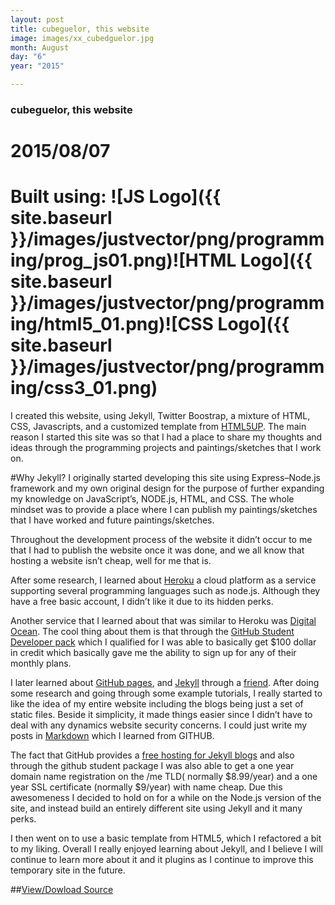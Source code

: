 ```yaml
---
layout: post
title: cubeguelor, this website
image: images/xx_cubedguelor.jpg
month: August
day: "6"
year: "2015"

---
```

### cubeguelor, this website
# 2015/08/07
# Built using:&nbsp;![JS Logo]({{ site.baseurl }}/images/justvector/png/programming/prog_js01.png)![HTML Logo]({{ site.baseurl }}/images/justvector/png/programming/html5_01.png)![CSS Logo]({{ site.baseurl }}/images/justvector/png/programming/css3_01.png)

I created this website, using Jekyll, Twitter Boostrap, a mixture of HTML, CSS, Javascripts, and a customized template from [HTML5UP](http://html5up.net/). The main reason I started this site was so that I had a place to share my thoughts and ideas through the programming projects and paintings/sketches that I work on.

#Why Jekyll?
I originally started developing this site using Express–Node.js framework and my own original design for the purpose of further expanding my knowledge on JavaScript’s, NODE.js, HTML, and CSS.  The whole mindset was to provide a place where I can publish my paintings/sketches that I have worked and future paintings/sketches.

Throughout the development process of the website it didn’t occur to me that I had to publish the website once it was done, and we all know that hosting a website isn’t cheap, well for me that is.

After some research, I learned about [Heroku](https://www.heroku.com/) a cloud platform as a service supporting several programming languages such as node.js. Although they have a free basic account, I didn’t like it due to its hidden perks.  

Another service that I learned about that was similar to Heroku was [Digital Ocean](https://www.digitalocean.com/?utm_source=google&utm_medium=brand_sem&utm_campaign=Brand_Protection&utm_term=digitalocean&adgroup=22828431925&matchtype=p&network=g&device=c&position=1t1). The cool thing about them is that through the [GitHub Student Developer pack](https://education.github.com/pack) which I qualified for I was able to basically get $100 dollar in credit which basically gave me the ability to sign up for any of their monthly plans.

I later learned about [GitHub pages](https://pages.github.com/), and [Jekyll](http://jekyllrb.com/) through a [friend](https://iamtheib.me/). After doing some research and going through some example tutorials, I really started to like the idea of my entire website including the blogs being just a set of static files. Beside it simplicity, it made things easier since I didn’t have to deal with any dynamics website security concerns. I could just write my posts in [Markdown](https://en.wikipedia.org/wiki/Markdown) which I learned from GITHUB.

The fact that GitHub provides a [free hosting for Jekyll blogs](https://pages.github.com/) and also through the github student package I was also able to get a one year domain name registration on the /me TLD( normally $8.99/year) and a one year SSL certificate (normally $9/year) with name cheap. Due this awesomeness I decided to hold on for a while on the Node.js version of the site, and instead build an entirely different site using Jekyll and it many perks.

I then went on to use a basic template from HTML5, which I refactored a bit to my liking.
Overall I really enjoyed learning about Jekyll, and I believe I will continue to learn more about it and it plugins as I continue to improve this temporary site in the future.

##[View/Dowload Source](https://github.com/GuelorEmanuel/GuelorEmanuel.github.io)
